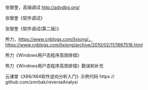 张银奎，高端调试 http://advdbg.org/

张银奎《软件调试》

张银奎《软件调试(第二版)》

熊力，https://www.cnblogs.com/lixiong/，https://www.cnblogs.com/lixiong/archive/2010/02/11/1667516.html

熊力《Windows用户态程序高效排错》

熊力《Windows用户态程序高效排错》勘误和补充

云课堂《X86/X64软件逆向分析入门》示例代码
  https // github.com/zmrbak/reverseAnalysi